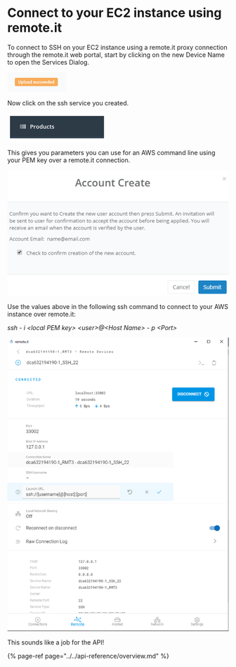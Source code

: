 # Connect to your EC2 instance using remote.it

To connect to SSH on your EC2 instance using a remote.it proxy connection through the remote.it web portal, start by clicking on the new Device Name to open the Services Dialog.

![](../../.gitbook/assets/image%20%2822%29.png)

Now click on the ssh service you created.

![](../../.gitbook/assets/image%20%28325%29.png)

This gives you parameters you can use for an AWS command line using your PEM key over a remote.it connection.

![](../../.gitbook/assets/image%20%28228%29.png)

Use the values above in the following ssh command to connect to your AWS instance over remote.it:

_ssh - i &lt;local PEM key&gt; &lt;user&gt;@&lt;Host Name&gt; - p &lt;Port&gt;_

![](../../.gitbook/assets/image%20%28446%29.png)

This sounds like a job for the API!

{% page-ref page="../../api-reference/overview.md" %}

